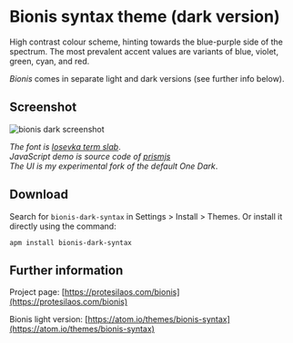 # Bionis syntax theme (dark version)

High contrast colour scheme, hinting towards the blue-purple side of the spectrum. The most prevalent accent values are variants of blue, violet, green, cyan, and red.

*Bionis* comes in separate light and dark versions (see further info below).

## Screenshot

![bionis dark screenshot](https://raw.githubusercontent.com/protesilaos/prot16/master/bionis/img/bionis_dark_sample.png)

*The font is [Iosevka term slab](https://github.com/be5invis/Iosevka)*.  
*JavaScript demo is source code of [prismjs](http://prismjs.com/)*  
*The UI is my experimental fork of the default One Dark*.

## Download

Search for `bionis-dark-syntax` in Settings > Install > Themes. Or install it directly using the command:

```shell
apm install bionis-dark-syntax
```

## Further information

Project page: [https://protesilaos.com/bionis](https://protesilaos.com/bionis)

Bionis light version: [https://atom.io/themes/bionis-syntax](https://atom.io/themes/bionis-syntax)

